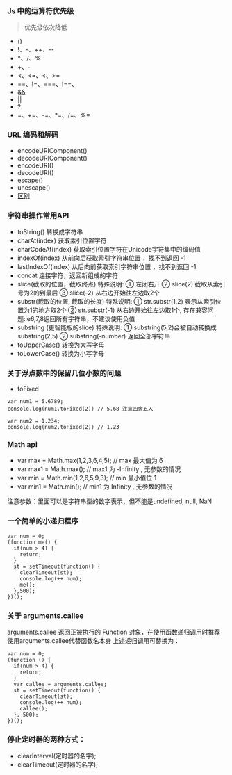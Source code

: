 ### Js 中的运算符优先级

> 优先级依次降低

- () 
- !、-、++、-- 
- *、/、% 
- +、- 
- <、<=、<、>=     
- ==、!=、===、!==、 
- && 	
- || 
- ?: 
- =、+=、-=、*=、/=、%=

### URL 编码和解码

- encodeURIComponent() 
- decodeURIComponent() 
- encodeURI()
- decodeURI()
- escape()
- unescape()
- [区别](http://www.jb51.net/article/16271.htm)

### 字符串操作常用API

- toString() 转换成字符串
- charAt(index) 获取索引位置字符
- charCodeAt(index) 获取索引位置字符在Unicode字符集中的编码值
- indexOf(index) 从前向后获取索引字符串位置 ，找不到返回 -1
- lastIndexOf(index) 从后向前获取索引字符串位置 ，找不到返回 -1
- concat 连接字符，返回新组成的字符
- slice(截取的位置，截取终点) 特殊说明: ① 左闭右开 ② slice(2) 截取从索引号为2的到最后 ③ slice(-2) 从右边开始往左边取2个
- substr(截取的位置, 截取的长度) 特殊说明: ① str.substr(1,2) 表示从索引位置为1的地方取2个 ② str.substr(-1) 从右边开始往左边取1个, 存在兼容问题:ie6,7,8返回所有字符串，不建议使用负值
- substring (更智能版的slice) 特殊说明: ① substring(5,2)会被自动转换成substring(2,5) ② substring(-number) 返回全部字符串
- toUpperCase() 转换为大写字母
- toLowerCase() 转换为小写字母

### 关于浮点数中的保留几位小数的问题

- toFixed

```
var num1 = 5.6789;
console.log(num1.toFixed(2)) // 5.68 注意四舍五入

var num2 = 1.234;
console.log(num2.toFixed(2)) // 1.23
```

### Math api

- var max = Math.max(1,2,3,6,4,5); // max 最大值为 6
- var max1 = Math.max(); // max1 为 -Infinity , 无参数的情况
- var min = Math.min(1,2,6,5,9,3); // min 最小值位 1
- var min1 = Math.min(); // min1 为 Infinity , 无参数的情况

注意参数：里面可以是字符串型的数字表示，但不能是undefined, null, NaN

### 一个简单的小递归程序

```
var num = 0;
(function me() {
  if(num > 4) {
    return;
  }
  st = setTimeout(function() {
    clearTimeout(st);
    console.log(++ num);
    me();
  },500);
})();

```

### 关于 arguments.callee
arguments.callee 返回正被执行的 Function 对象，在使用函数递归调用时推荐使用arguments.callee代替函数名本身
上述递归调用可替换为：

```
var num = 0;
(function () {
  if(num > 4) {
    return;
  }
  var callee = arguments.callee;
  st = setTimeout(function() {
    clearTimeout(st);
    console.log(++ num);
    callee();
  }, 500);
})();

```

### 停止定时器的两种方式：
- clearInterval(定时器的名字); 
- clearTimeout(定时器的名字);  
